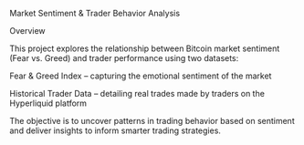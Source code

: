 Market Sentiment & Trader Behavior Analysis

Overview

This project explores the relationship between Bitcoin market sentiment (Fear vs. Greed) and trader performance using two datasets:

Fear & Greed Index – capturing the emotional sentiment of the market

Historical Trader Data – detailing real trades made by traders on the Hyperliquid platform

The objective is to uncover patterns in trading behavior based on sentiment and deliver insights to inform smarter trading strategies.
